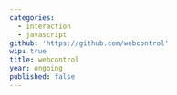 ```yaml
---
categories:
  - interaction
  - javascript
github: 'https://github.com/webcontrol'
wip: true
title: webcontrol
year: ongoing
published: false
---
```

